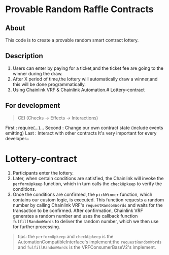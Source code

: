 # Provable Random Raffle Contracts

## About

This code is to create a provable random smart contract lottery.

## Description

1. Users can enter by paying for a ticket,and the ticket fee are going to the winner during the draw.
2. After X period of time,the lottery will automatically draw a winner,and this will be done programmatically.
3. Using Chainlink VRF & Chainlink Automation.# Lottery-contract

## For development
> CEI (Checks -> Effects -> Interactions)

First : require(...)...
Second : Change our own contract state (include events emitting)
Last : Interact with other contracts
It's very important for every developer~
# Lottery-contract
1. Participants enter the lottery.
2. Later, when certain conditions are satisfied, the Chainlink will invoke the `performUpkeep` function, which in turn calls the `checkUpkeep` to verify the conditions.
3. Once the conditions are confirmed, the `pickWinner` function, which contains our custom logic, is executed. This function requests a random number by calling Chainlink VRF's `requestRandomWords` and waits for the transaction to be confirmed. After confirmation, Chainlink VRF generates a random number and uses the callback function `fulfillRandomWords` to deliver the random number, which we then use for further processing.
> tips: the `performUpkeep` and `checkUpkeep` is the AutomationCompatibleInterface's implement;the `requestRandomWords` and `fulfillRandomWords` is the VRFConsumerBaseV2's implement.